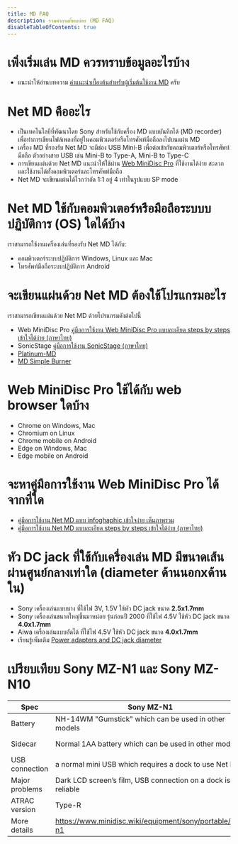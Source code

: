 ```yaml
---
title: MD FAQ
description: รวมคำถามที่พบบ่อย (MD FAQ)
disableTableOfContents: true
---
```


# เพิ่งเริ่มเล่น MD ควรทราบข้อมูลอะไรบ้าง
- แนะนำให้อ่านบทความ [คำแนะนำเบื้องต้นสำหรับผู้เริ่มต้นใช้งาน MD](https://www.onlyminidisc.com/getting-started-th) ครับ

# Net MD คืออะไร
- เป็นเทคโนโลยีที่พัฒนาโดย Sony สำหรับใช้กับครื่อง MD แบบบันทึกได้ (MD recorder) เพื่อทำการเขียนไฟล์เพลงที่อยู่ในคอมพิวเตอร์หรือโทรศัพท์มือถือลงไปบนแผ่น MD
- เครื่อง MD ที่รองรับ Net MD จะมีช่อง USB Mini-B เพื่อต่อเข้ากับคอมพิวเตอร์หรือโทรศัพท์มือถือ ตัวอย่างสาย USB เช่น Mini-B to Type-A, Mini-B to Type-C
- การเขียนแผ่นด้วย Net MD แนะนำให้ใช้ผ่าน [Web MiniDisc Pro](https://www.onlyminidisc.com/netmd/web-minidisc-user-guide-th) ที่ใช้งานได้ง่าย สะดวก และใช้งานได้ทั้งคอมพิวเตอร์และโทรศัพท์มือถือ
- Net MD จะเขียนแผ่นได้ไวกว่าอัด 1:1 อยู่ 4 เท่าในรูปแบบ SP mode

# Net MD ใช้กับคอมพิวเตอร์หรือมือถือระบบบปฏิบัติการ (OS) ใดได้บ้าง
เราสามารถใช้งานเครื่องเล่นที่รองรับ Net MD ได้กับ:
- คอมพิวเตอร์ระบบปฏิบัติการ Windows, Linux และ Mac
- โทรศัพท์มือถือระบบปฏิบัติการ Android


# จะเขียนแผ่นด้วย Net MD ต้องใช้โปรแกรมอะไร
เราสามารถเขียนแผ่นด้วย Net MD ด้วยโปรแกรมดังต่อไปนี้
- Web MiniDisc Pro [คู่มือการใช้งาน Web MiniDisc Pro แบบละเอียด steps by steps เข้าใจได้ง่าย (ภาษาไทย)](https://www.onlyminidisc.com/netmd/web-minidisc-user-guide-th)
- SonicStage [คู่มือการใช้งาน SonicStage (ภาษาไทย)](https://www.onlyminidisc.com/netmd/sonic-stage-manual)
- [Platinum-MD](https://platinum-md.app/)
- [MD Simple Burner](https://www.onlyminidisc.com/netmd/md-simple-burner-manual)

# Web MiniDisc Pro ใช้ได้กับ web browser ใดบ้าง
- Chrome on Windows, Mac
- Chromium on Linux
- Chrome mobile on Android
- Edge on Windows, Mac
- Edge mobile on Android

# จะหาคู่มือการใช้งาน Web MiniDisc Pro ได้จากที่ใด
- [คู่มือการใช้งาน Net MD แบบ infoghaphic เข้าใจง่าย เห็นภาพรวม](https://www.onlyminidisc.com/netmd/netmd-infographic)
- [คู่มือการใช้งาน Net MD แบบละเอียด steps by steps เข้าใจได้ง่าย (ภาษาไทย)](https://www.onlyminidisc.com/netmd/web-minidisc-user-guide-th)

# หัว DC jack ที่ใช้กับเครื่องเล่น MD มีขนาดเส้นผ่านศูนย์กลางเท่าใด (diameter ด้านนอกxด้านใน)
- Sony เครื่องเล่นแบบบาง ที่ใช้ไฟ 3V, 1.5V ใช้หัว DC jack ขนาด **2.5x1.7mm**
- Sony เครื่องเล่นขนาดใหญ่ขึ้นมาหน่อย รุ่นก่อนปี 2000 ที่ใช้ไฟ 4.5V ใช้หัว DC jack ขนาด **4.0x1.7mm**
- Aiwa เครื่องเล่นแบบอัดได้ ที่ใช้ไฟ 4.5V ใช้หัว DC jack ขนาด **4.0x1.7mm**
- เรียนรู้เพิ่มเติม [Power adapters and DC jack diameter](https://www.onlyminidisc.com/useful-resources/md-player-parts-and-accessories#power-adapters-and-dc-jack-diameter)

# เปรียบเทียบ Sony MZ-N1 และ Sony MZ-N10

| Spec           | Sony MZ-N1                                                       | Sony MZ-N10                                                      |
|----------------|------------------------------------------------------------------|------------------------------------------------------------------|
| Battery        | NH-14WM "Gumstick" which can be used in other models             | Internal battery (3.7v)                                          |
| Sidecar        | Normal 1AA battery which can be used in other models             | 1AA with a special proprietary connection, specific to N10       |
| USB connection | a normal mini USB which requires a dock to use Net MD            | a proprietary USB cable which can be used with or without a dock |
| Major problems | Dark LCD screen’s film, USB connection on a dock is not reliable | It is hard to find a a proprietary USB cable                     |
| ATRAC version  | Type-R                                                           | Type-S                                                           |
| More details   | https://www.minidisc.wiki/equipment/sony/portable/mz-n1          | https://www.minidisc.wiki/equipment/sony/portable/mz-n10         |

